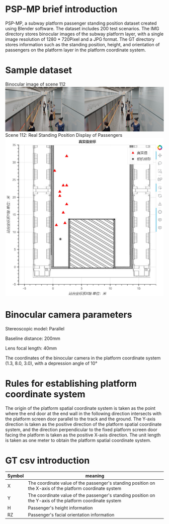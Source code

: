 # PSP-MP brief introduction
PSP-MP, a subway platform passenger standing position dataset created using Blender software. The dataset includes 200 test scenarios. The IMG directory stores binocular images of the subway platform layer, with a single image resolution of 1280 * 720Pixel and a JPG format. The GT directory stores information such as the standing position, height, and orientation of passengers on the platform layer in the platform coordinate system.

# Sample dataset
Binocular image of scene 112
![Binocular image](https://github.com/yanconggit/PSP-MP/blob/main/IMG/IMG_112.jpg)
Scene 112: Real Standing Position Display of Passengers
![The standing position of passengers and the projection position of binocular cameras on the platform](https://github.com/yanconggit/PSP-MP/blob/main/markdown/%E7%9C%9F%E5%AE%9E%E5%80%BC%E5%9D%90%E6%A0%87.jpg)

# Binocular camera parameters
Stereoscopic model: Parallel

Baseline distance: 200mm

Lens focal length: 40mm

The coordinates of the binocular camera in the platform coordinate system (1.3, 8.0, 3.0), with a depression angle of 10°

# Rules for establishing platform coordinate system
The origin of the platform spatial coordinate system is taken as the point where the end door at the end wall in the following direction intersects with the platform screen door parallel to the track and the ground. The Y-axis direction is taken as the positive direction of the platform spatial coordinate system, and the direction perpendicular to the fixed platform screen door facing the platform is taken as the positive X-axis direction. The unit length is taken as one meter to obtain the platform spatial coordinate system.

# GT csv introduction
| Symbol | meaning |
| ---- |---- |
| X | The coordinate value of the passenger's standing position on the X-axis of the platform coordinate system |
| Y | The coordinate value of the passenger's standing position on the Y-axis of the platform coordinate system |
| H | Passenger's height information |
| RZ | Passenger's facial orientation information |
